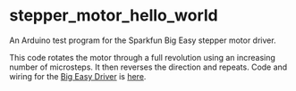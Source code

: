 # stepper_motor_hello_world
An Arduino test program for the Sparkfun Big Easy stepper motor driver.

This code rotates the motor through a full revolution using an increasing number of microsteps.
It then reverses the direction and repeats.
Code and wiring for the [Big Easy Driver][1] is [here][2].

[1]: https://www.sparkfun.com/products/12859
[2]: https://learn.sparkfun.com/tutorials/big-easy-driver-hookup-guide
